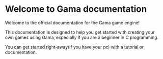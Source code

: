 # Welcome to Gama documentation

Welcome to the official documentation for the Gama game engine!

This documentation is designed to help you get started with creating your own games using Gama, especially if you are a beginner in C programming.

You can get started right-away(if you have your pc) with a tutorial or documentation.
